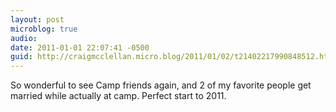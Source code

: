 ```yaml
---
layout: post
microblog: true
audio: 
date: 2011-01-01 22:07:41 -0500
guid: http://craigmcclellan.micro.blog/2011/01/02/t21402217990848512.html
---
```

So wonderful to see Camp friends again, and 2 of my favorite people get married while actually at camp.  Perfect start to 2011.
